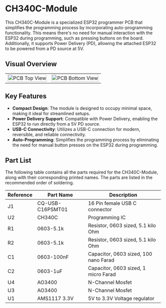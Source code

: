 # CH340C-Module

This CH340C-Module is a specialized ESP32 programmer PCB that simplifies the programming process by incorporating auto-programming functionality. This means there's no need for manual interaction with the ESP32 during programming, such as pressing buttons on the board. Additionally, it supports Power Delivery (PD), allowing the attached ESP32 to be powered from a PD source at 5V.

## Visual Overview

<table>
  <tr>
    <td>
      <img src="https://github.com/DoganM95/CH340C-Module/assets/38842553/6ef7a9f7-dea1-4f84-8edb-5d80ce9aaf78" alt="PCB Top View" width="100%" />
    </td>
    <td>
      <img src="https://github.com/DoganM95/CH340C-Module/assets/38842553/4df9d6df-a594-44ad-b597-a1be0cbc1aa9" alt="PCB Bottom View" width="100%" />
    </td>
  </tr>
</table>

## Key Features

- **Compact Design**: The module is designed to occupy minimal space, making it ideal for streamlined setups.
- **Power Delivery Support**: Compatible with Power Delivery, enabling the ESP32 to run directly from a 5V PD source.
- **USB-C Connectivity**: Utilizes a USB-C connection for modern, reversible, and reliable connectivity.
- **Auto-Programming**: Simplifies the programming process by eliminating the need for manual button presses on the ESP32 during programming.

## Part List

The following table contains all the parts required for the CH340C-Module, along with their corresponding printed names. The parts are listed in the recommended order of soldering.

| Reference | Part Name               | Description                           |
|-----------|-------------------------|---------------------------------------|
| J1        | CQ-USB-C16PSMT01        | 16 Pin female USB C connector         |
| U2        | CH340C                  | Programming IC                        |
| R1        | 0603-5.1k               | Resistor, 0603 sized, 5.1 kilo Ohm    |
| R2        | 0603-5.1k               | Resistor, 0603 sized, 5.1 kilo Ohm    |
| C1        | 0603-100nF              | Capacitor, 0603 sized, 100 nano Farad |
| C2        | 0603-1uF                | Capacitor, 0603 sized, 1 micro Farad  |
| U4        | AO3400                  | N-Channel Mosfet                      |
| U3        | AO3400                  | N-Channel Mosfet                      |
| U1        | AMS1117 3.3V            | 5V to 3.3V Voltage regulator          |
